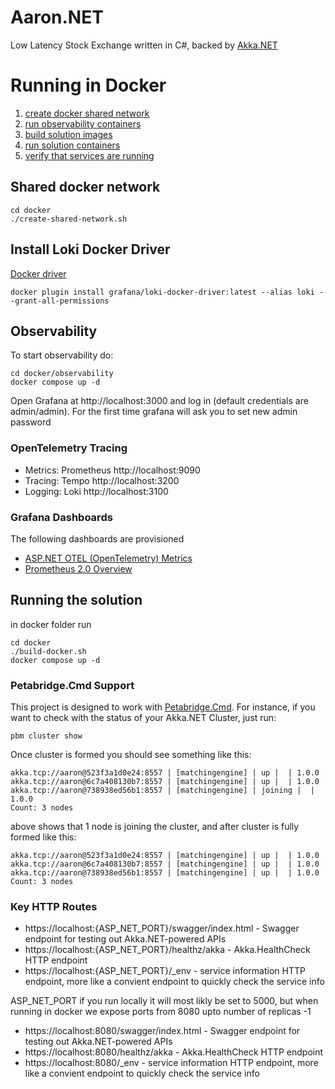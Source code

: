 # Aaron.NET
Low Latency Stock Exchange written in C#, backed by [Akka.NET](https://getakka.net/)

# Running in Docker

1. [create docker shared network](#shared-docker-network)
2. [run observability containers](#observability)
3. [build solution images](#running-the-solution)
4. [run solution containers](#running-the-solution)
5. [verify that services are running](#key-http-routes)

## Shared docker network
```shell
cd docker
./create-shared-network.sh
```

## Install Loki Docker Driver

[Docker driver](https://grafana.com/docs/loki/latest/clients/docker-driver/)
```shell
docker plugin install grafana/loki-docker-driver:latest --alias loki --grant-all-permissions
```

## Observability

To start observability do:
```shell
cd docker/observability
docker compose up -d
```

Open Grafana at http://localhost:3000 and log in (default credentials are admin/admin).
For the first time grafana will ask you to set new admin password

### OpenTelemetry Tracing

- Metrics: Prometheus http://localhost:9090
- Tracing: Tempo http://localhost:3200
- Logging: Loki http://localhost:3100

### Grafana Dashboards 
The following dashboards are provisioned 
- [ASP.NET OTEL (OpenTelemetry) Metrics](https://grafana.com/grafana/dashboards/17706-asp-net-otel-metrics/?pg=hp)
- [Prometheus 2.0 Overview](https://grafana.com/grafana/dashboards/3662-prometheus-2-0-overview/)

## Running the solution

in docker folder run
```shell
cd docker
./build-docker.sh
docker compose up -d
```

### Petabridge.Cmd Support

This project is designed to work with [Petabridge.Cmd](https://cmd.petabridge.com/). For instance, if you want to check with the status of your Akka.NET Cluster, just run:

```shell
pbm cluster show
```

Once cluster is formed you should see something like this:

```shell
akka.tcp://aaron@523f3a1d0e24:8557 | [matchingengine] | up |  | 1.0.0
akka.tcp://aaron@6c7a408130b7:8557 | [matchingengine] | up |  | 1.0.0
akka.tcp://aaron@738938ed56b1:8557 | [matchingengine] | joining |  | 1.0.0
Count: 3 nodes
```
above shows that 1 node is joining the cluster, and after cluster is fully formed like this:
```shell
akka.tcp://aaron@523f3a1d0e24:8557 | [matchingengine] | up |  | 1.0.0
akka.tcp://aaron@6c7a408130b7:8557 | [matchingengine] | up |  | 1.0.0
akka.tcp://aaron@738938ed56b1:8557 | [matchingengine] | up |  | 1.0.0
Count: 3 nodes
```

### Key HTTP Routes

* https://localhost:{ASP_NET_PORT}/swagger/index.html - Swagger endpoint for testing out Akka.NET-powered APIs
* https://localhost:{ASP_NET_PORT}/healthz/akka - Akka.HealthCheck HTTP endpoint
* https://localhost:{ASP_NET_PORT}/_env - service information HTTP endpoint, more like a convient endpoint to quickly check the service info

ASP_NET_PORT if you run locally it will most likly be set to 5000, but when running in docker we expose ports from 8080 upto number of replicas -1

* https://localhost:8080/swagger/index.html - Swagger endpoint for testing out Akka.NET-powered APIs
* https://localhost:8080/healthz/akka - Akka.HealthCheck HTTP endpoint
* https://localhost:8080/_env - service information HTTP endpoint, more like a convient endpoint to quickly check the service info
